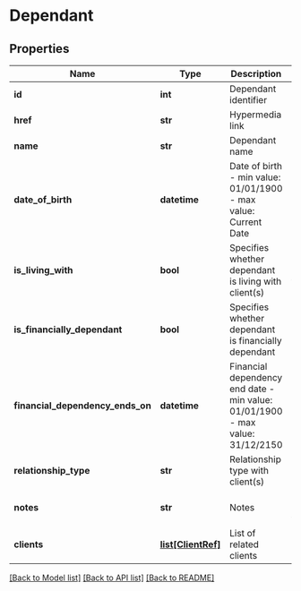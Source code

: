 # Dependant

## Properties
Name | Type | Description | Notes
------------ | ------------- | ------------- | -------------
**id** | **int** | Dependant identifier | [optional] 
**href** | **str** | Hypermedia link | [optional] 
**name** | **str** | Dependant name | 
**date_of_birth** | **datetime** | Date of birth - min value: 01/01/1900 - max value: Current Date | [optional] 
**is_living_with** | **bool** | Specifies whether dependant is living with client(s) | [optional] [default to False]
**is_financially_dependant** | **bool** | Specifies whether dependant is financially dependant | [optional] 
**financial_dependency_ends_on** | **datetime** | Financial dependency end date - min value: 01/01/1900 - max value: 31/12/2150 | [optional] 
**relationship_type** | **str** | Relationship type with client(s) | 
**notes** | **str** | Notes | [optional] [default to 'null']
**clients** | [**list[ClientRef]**](ClientRef.md) | List of related clients | [optional] 

[[Back to Model list]](../README.md#documentation-for-models) [[Back to API list]](../README.md#documentation-for-api-endpoints) [[Back to README]](../README.md)

